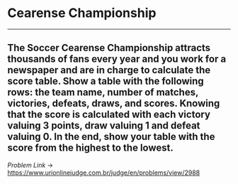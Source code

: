 # Cearense Championship
---
**The Soccer Cearense Championship attracts thousands of fans every year and you work for a newspaper and are in charge to calculate the score table. Show a table with the following rows: the team name, number of matches, victories, defeats, draws, and scores. Knowing that the score is calculated with each victory valuing 3 points, draw valuing 1 and defeat valuing 0. In the end, show your table with the score from the highest to the lowest.**
---
*Problem Link* -> https://www.urionlinejudge.com.br/judge/en/problems/view/2988
